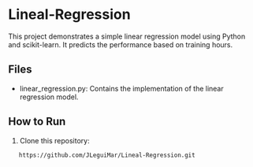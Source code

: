 # Lineal-Regression

This project demonstrates a simple linear regression model using Python and scikit-learn. It predicts the performance based on training hours.

## Files

- linear_regression.py: Contains the implementation of the linear regression model.

## How to Run

1. Clone this repository:
```bash
   https://github.com/JLeguiMar/Lineal-Regression.git
